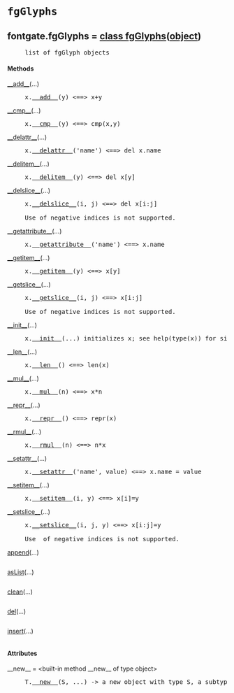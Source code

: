 

<a name="fontgate.fgGlyphs"></a>

# `fgGlyphs`


<dt class="class"><h2><span class="class-name">fontgate.fgGlyphs</span> = <a name="fontgate.fgGlyphs" href="#fontgate.fgGlyphs">class fgGlyphs</a>(<a href="./__builtin__.html#object">object</a>)</h2></dt><dd class="class"><dd>


<pre class="doc" markdown="0">list of fgGlyph objects</pre>


</dd><h4 class="head-methods">Methods </h4><dl class="function"><dt><a name="fgGlyphs-__add__" href="#fgGlyphs-__add__"><span class="function-name">__add__</span></a><span class="argspec">(...)</span></dt><dd>

<pre class="doc" markdown="0">x.<a href="#fontgate.fgGlyphs-__add__">__add__</a>(y) <==> x+y</pre>

</dd></dl>
<dl class="function"><dt><a name="fgGlyphs-__cmp__" href="#fgGlyphs-__cmp__"><span class="function-name">__cmp__</span></a><span class="argspec">(...)</span></dt><dd>

<pre class="doc" markdown="0">x.<a href="#fontgate.fgGlyphs-__cmp__">__cmp__</a>(y) <==> cmp(x,y)</pre>

</dd></dl>
<dl class="function"><dt><a name="fgGlyphs-__delattr__" href="#fgGlyphs-__delattr__"><span class="function-name">__delattr__</span></a><span class="argspec">(...)</span></dt><dd>

<pre class="doc" markdown="0">x.<a href="#fontgate.fgGlyphs-__delattr__">__delattr__</a>('name') <==> del x.name</pre>

</dd></dl>
<dl class="function"><dt><a name="fgGlyphs-__delitem__" href="#fgGlyphs-__delitem__"><span class="function-name">__delitem__</span></a><span class="argspec">(...)</span></dt><dd>

<pre class="doc" markdown="0">x.<a href="#fontgate.fgGlyphs-__delitem__">__delitem__</a>(y) <==> del x[y]</pre>

</dd></dl>
<dl class="function"><dt><a name="fgGlyphs-__delslice__" href="#fgGlyphs-__delslice__"><span class="function-name">__delslice__</span></a><span class="argspec">(...)</span></dt><dd>

<pre class="doc" markdown="0">x.<a href="#fontgate.fgGlyphs-__delslice__">__delslice__</a>(i, j) <==> del x[i:j]

Use of negative indices is not supported.</pre>

</dd></dl>
<dl class="function"><dt><a name="fgGlyphs-__getattribute__" href="#fgGlyphs-__getattribute__"><span class="function-name">__getattribute__</span></a><span class="argspec">(...)</span></dt><dd>

<pre class="doc" markdown="0">x.<a href="#fontgate.fgGlyphs-__getattribute__">__getattribute__</a>('name') <==> x.name</pre>

</dd></dl>
<dl class="function"><dt><a name="fgGlyphs-__getitem__" href="#fgGlyphs-__getitem__"><span class="function-name">__getitem__</span></a><span class="argspec">(...)</span></dt><dd>

<pre class="doc" markdown="0">x.<a href="#fontgate.fgGlyphs-__getitem__">__getitem__</a>(y) <==> x[y]</pre>

</dd></dl>
<dl class="function"><dt><a name="fgGlyphs-__getslice__" href="#fgGlyphs-__getslice__"><span class="function-name">__getslice__</span></a><span class="argspec">(...)</span></dt><dd>

<pre class="doc" markdown="0">x.<a href="#fontgate.fgGlyphs-__getslice__">__getslice__</a>(i, j) <==> x[i:j]

Use of negative indices is not supported.</pre>

</dd></dl>
<dl class="function"><dt><a name="fgGlyphs-__init__" href="#fgGlyphs-__init__"><span class="function-name">__init__</span></a><span class="argspec">(...)</span></dt><dd>

<pre class="doc" markdown="0">x.<a href="#fontgate.fgGlyphs-__init__">__init__</a>(...) initializes x; see help(type(x)) for signature</pre>

</dd></dl>
<dl class="function"><dt><a name="fgGlyphs-__len__" href="#fgGlyphs-__len__"><span class="function-name">__len__</span></a><span class="argspec">(...)</span></dt><dd>

<pre class="doc" markdown="0">x.<a href="#fontgate.fgGlyphs-__len__">__len__</a>() <==> len(x)</pre>

</dd></dl>
<dl class="function"><dt><a name="fgGlyphs-__mul__" href="#fgGlyphs-__mul__"><span class="function-name">__mul__</span></a><span class="argspec">(...)</span></dt><dd>

<pre class="doc" markdown="0">x.<a href="#fontgate.fgGlyphs-__mul__">__mul__</a>(n) <==> x*n</pre>

</dd></dl>
<dl class="function"><dt><a name="fgGlyphs-__repr__" href="#fgGlyphs-__repr__"><span class="function-name">__repr__</span></a><span class="argspec">(...)</span></dt><dd>

<pre class="doc" markdown="0">x.<a href="#fontgate.fgGlyphs-__repr__">__repr__</a>() <==> repr(x)</pre>

</dd></dl>
<dl class="function"><dt><a name="fgGlyphs-__rmul__" href="#fgGlyphs-__rmul__"><span class="function-name">__rmul__</span></a><span class="argspec">(...)</span></dt><dd>

<pre class="doc" markdown="0">x.<a href="#fontgate.fgGlyphs-__rmul__">__rmul__</a>(n) <==> n*x</pre>

</dd></dl>
<dl class="function"><dt><a name="fgGlyphs-__setattr__" href="#fgGlyphs-__setattr__"><span class="function-name">__setattr__</span></a><span class="argspec">(...)</span></dt><dd>

<pre class="doc" markdown="0">x.<a href="#fontgate.fgGlyphs-__setattr__">__setattr__</a>('name', value) <==> x.name = value</pre>

</dd></dl>
<dl class="function"><dt><a name="fgGlyphs-__setitem__" href="#fgGlyphs-__setitem__"><span class="function-name">__setitem__</span></a><span class="argspec">(...)</span></dt><dd>

<pre class="doc" markdown="0">x.<a href="#fontgate.fgGlyphs-__setitem__">__setitem__</a>(i, y) <==> x[i]=y</pre>

</dd></dl>
<dl class="function"><dt><a name="fgGlyphs-__setslice__" href="#fgGlyphs-__setslice__"><span class="function-name">__setslice__</span></a><span class="argspec">(...)</span></dt><dd>

<pre class="doc" markdown="0">x.<a href="#fontgate.fgGlyphs-__setslice__">__setslice__</a>(i, j, y) <==> x[i:j]=y

Use  of negative indices is not supported.</pre>

</dd></dl>
<dl class="function"><dt><a name="fgGlyphs-append" href="#fgGlyphs-append"><span class="function-name">append</span></a><span class="argspec">(...)</span></dt><dd>

<pre class="doc" markdown="0"></pre>

</dd></dl>
<dl class="function"><dt><a name="fgGlyphs-asList" href="#fgGlyphs-asList"><span class="function-name">asList</span></a><span class="argspec">(...)</span></dt><dd>

<pre class="doc" markdown="0"></pre>

</dd></dl>
<dl class="function"><dt><a name="fgGlyphs-clean" href="#fgGlyphs-clean"><span class="function-name">clean</span></a><span class="argspec">(...)</span></dt><dd>

<pre class="doc" markdown="0"></pre>

</dd></dl>
<dl class="function"><dt><a name="fgGlyphs-del" href="#fgGlyphs-del"><span class="function-name">del</span></a><span class="argspec">(...)</span></dt><dd>

<pre class="doc" markdown="0"></pre>

</dd></dl>
<dl class="function"><dt><a name="fgGlyphs-insert" href="#fgGlyphs-insert"><span class="function-name">insert</span></a><span class="argspec">(...)</span></dt><dd>

<pre class="doc" markdown="0"></pre>

</dd></dl>

  <h4 class="head-attrs">Attributes </h4><dl><dt><span class="other-name">__new__</span> = &lt;built-in method __new__ of type object&gt;<dd>

<pre class="doc" markdown="0">T.<a href="#fontgate.fgGlyphs-__new__">__new__</a>(S, ...) -> a new object with type S, a subtype of T</pre>

</dd></dl>
</dd>
